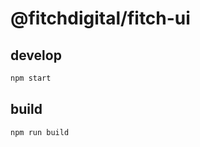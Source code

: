 @fitchdigital/fitch-ui
======

## develop
```bash
npm start
```

## build
```bash
npm run build
```
